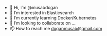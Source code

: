 - 👋 Hi, I’m @musabdogan
- 👀 I’m interested in Elasticsearch
- 🌱 I’m currently learning Docker/Kubernetes
- 💞️ I’m looking to collaborate on ...
- 📫 How to reach me doganmusab@gmail.com

<!---
musabdogan/musabdogan is a ✨ special ✨ repository because its `README.md` (this file) appears on your GitHub profile.
You can click the Preview link to take a look at your changes.
--->
